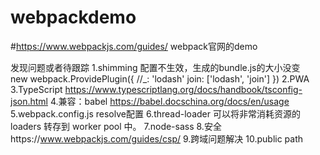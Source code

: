 # webpackdemo
#https://www.webpackjs.com/guides/
webpack官网的demo

发现问题或者待跟踪
1.shimming  配置不生效，生成的bundle.js的大小没变  
new webpack.ProvidePlugin({
      //_: 'lodash'
      join: ['lodash', 'join']
    })
2.PWA
3.TypeScript  https://www.typescriptlang.org/docs/handbook/tsconfig-json.html
4.兼容：babel  https://babel.docschina.org/docs/en/usage
5.webpack.config.js resolve配置
6.thread-loader 可以将非常消耗资源的 loaders 转存到 worker pool 中。
7.node-sass
8.安全https://www.webpackjs.com/guides/csp/
9.跨域问题解决
10.public path
